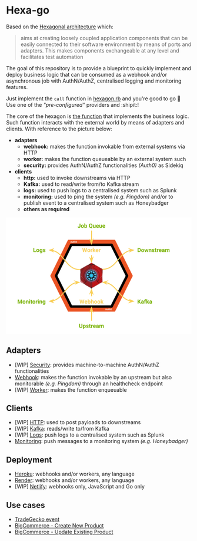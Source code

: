 # Hexa-go

Based on the [Hexagonal architecture](https://en.wikipedia.org/wiki/Hexagonal_architecture_(software)) which:

> aims at creating loosely coupled application components that can be easily 
connected to their software environment by means of ports and adapters. This 
makes components exchangeable at any level and facilitates test automation

The goal of this repository is to provide a blueprint to quickly implement and
deploy business logic that can be consumed as a webhook and/or asynchronous
job with AuthN/AuthZ, centralised logging and monitoring features.

Just implement the `call` function in [hexagon.rb](cmd/hexagon.rb) and you're 
good to go 🙂 Use one of the _"pre-configured"_ providers and :shipit:!

The core of the hexagon is [the function](cmd/hexagon.rb) that implements the business logic. Such
function interacts with the external world by means of adapters and clients. 
With reference to the picture below:

* **adapters**
  * **webhook:** makes the function invokable from external systems via
  HTTP
  * **worker:** makes the function queueable by an external system such
  * **security:** provides AuthN/AuthZ functionalities _(Auth0)_
  as Sidekiq
* **clients**
  * **http:** used to invoke downstreams via HTTP
  * **Kafka:** used to read/write from/to Kafka stream
  * **logs:** used to push logs to a centralised system such as Splunk
  * **monitoring:** used to ping the system _(e.g. Pingdom)_ and/or to
  publish event to a centralised system such as Honeybadger
  * **others as required**

![Hexagon](docs/images/hexagon.png)

## Adapters

* [WIP] [Security](docs/adapters/security/README.md): provides machine-to-machine AuthN/AuthZ functionalities
* [Webhook](docs/adapters/webhook/README.md): makes the function invokable by an upstream but also monitorable _(e.g. Pingdom)_ through an healthcheck endpoint
* [WIP] [Worker](docs/adapters/worker/README.md): makes the function enqueuable

## Clients

* [WIP] [HTTP](docs/clients/http/README.md): used to post payloads to downstreams
* [WIP] [Kafka](docs/clients/kafka/README.md): reads/write to/from Kafka
* [WIP] [Logs](docs/clients/logs/README.md): push logs to a centralised system such as Splunk
* [Monitoring](docs/clients/http/monitoring.md): push messages to a monitoring system _(e.g. Honeybadger)_

## Deployment

* [Heroku](./deployment/heroku/README.md): webhooks and/or workers, any language
* [Render](./deployment/render/README.md): webhooks and/or workers, any language
* [WIP] [Netlify](./deployment/netlify/README.md): webhooks only,
JavaScript and Go only

## Use cases

* [TradeGecko event](docs/use-cases/tradegecko-event/README.md)
* [BigCommerce - Create New Product](docs/use-cases/bigcommerce-create-new-product/README.md)
* [BigCommerce - Update Existing Product](docs/use-cases/bigcommerce-update-existing-product/README.md)
